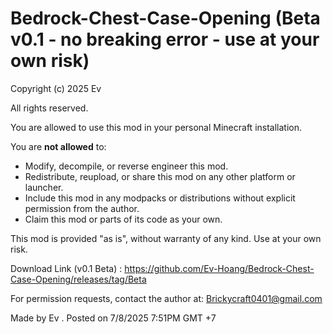 # Bedrock-Chest-Case-Opening (Beta v0.1 - no breaking error - use at your own risk)

Copyright (c) 2025 Ev

All rights reserved.

You are allowed to use this mod in your personal Minecraft installation.

You are **not allowed** to:
- Modify, decompile, or reverse engineer this mod.
- Redistribute, reupload, or share this mod on any other platform or launcher.
- Include this mod in any modpacks or distributions without explicit permission from the author.
- Claim this mod or parts of its code as your own.

This mod is provided "as is", without warranty of any kind. Use at your own risk.

Download Link (v0.1 Beta) : https://github.com/Ev-Hoang/Bedrock-Chest-Case-Opening/releases/tag/Beta

For permission requests, contact the author at: Brickycraft0401@gmail.com

Made by Ev . Posted on 7/8/2025 7:51PM GMT +7
